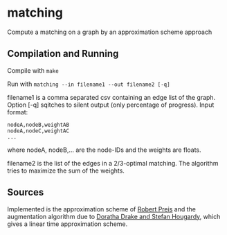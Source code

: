 # matching
Compute a matching on a graph by an approximation scheme approach

## Compilation and Running
Compile with
`make`

Run with
`matching --in filename1 --out filename2 [-q]`

filename1 is a comma separated csv containing an edge list of the graph. Option [-q] sqitches to silent output (only percentage of progress). Input format:

`nodeA,nodeB,weightAB`  
`nodeA,nodeC,weightAC`  
`...`  

where nodeA, nodeB,... are the node-IDs and the weights are floats.

filename2 is the list of the edges in a 2/3-optimal matching. The algorithm tries to maximize the sum of the weights.

## Sources
Implemented is the approximation scheme of [Robert Preis](https://link.springer.com/chapter/10.1007%2F3-540-49116-3_24) and the augmentation algorithm due to [Doratha Drake and Stefan Hougardy](https://link.springer.com/chapter/10.1007/978-3-540-45198-3_2), which gives a linear time approximation scheme.
